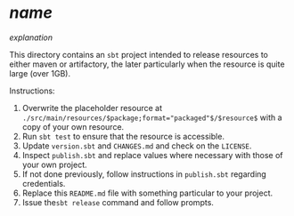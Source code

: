 # $name$

$explanation$

This directory contains an `sbt` project intended to release resources to either maven or artifactory, the later particularly when the resource is quite large (over 1GB).

Instructions:

1. Overwrite the placeholder resource at `./src/main/resources/$package;format="packaged"$/$resource$` with a copy of your own resource.
2. Run `sbt test` to ensure that the resource is accessible.
3. Update `version.sbt` and `CHANGES.md` and check on the `LICENSE`.
4. Inspect `publish.sbt` and replace values where necessary with those of your own project.
5. If not done previously, follow instructions in `publish.sbt` regarding credentials.
6. Replace this `README.md` file with something particular to your project.
7. Issue the`sbt release` command and follow prompts.
